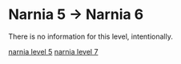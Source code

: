 <h1>Narnia 5 &#x2192; Narnia 6 </h1>

<p>There is no information for this level, intentionally.</p>

[narnia level 5](5.md)
	[narnia level 7](7.md)
